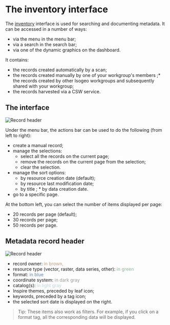 # The inventory interface

The [inventory](https://app.isogeo.com/inventory) interface is used for searching and documenting metadata. It can be accessed in a number of ways:

* via the menu in the menu bar;
* via a search in the search bar;
* via one of the dynamic graphics on the dashboard.

It contains:

* the records created automatically by a scan;
* the records created manually by one of your workgroup&apos;s members
;* the records created by other Isogeo workgroups and subsequently shared with your workgroup;
* the records harvested via a CSW service.

## The interface

![Record header](/assets/inv_global.png "Information displayed in a record&apos;s header (in list mode)")

Under the menu bar, the actions bar can be used to do the following (from left to right):

* create a manual record;
* manage the selections:
    * select all the records on the current page;
    * remove the records on the current page from the selection;
    * clear the selection.
* manage the sort options:
    * by resource creation date (default);
    * by resource last modification date;
    * by title
;    * by data creation date.
* go to a specific page.

At the bottom left, you can select the number of items displayed per page:

*  20 records per page (default);
*  30 records per page;
*  50 records per page.

## Metadata record header

![Record header](/assets/inv_ressource_header.png "The information displayed in a record&apos;s header (in list mode)")

* record owner: <span style="color:#C09E7E">in brown,</span>
* resource type (vector, raster, data series, other): <span style="color:#8FB39B">in green</span>
* format: <span style="color:#6480a7">in blue</span>
* coordinate system: <span style="color:#999">in dark gray</span>
* catalog(s): <span style="color:#bed3db">in light gray</span>
* Inspire themes, preceded by leaf icon;
* keywords, preceded by a tag icon;
* the selected sort date is displayed on the right.

> Tip: These items also work as filters. For example, if you click on a format tag, all the corresponding data will be displayed.



